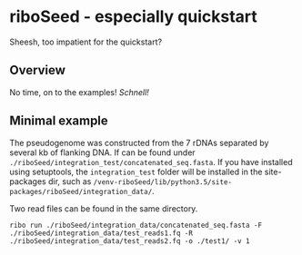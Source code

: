 # riboSeed - especially quickstart
Sheesh, too impatient for the quickstart?

## Overview
No time, on to the examples!  *Schnell!*

## Minimal example
The pseudogenome was constructed from the 7 rDNAs separated by several kb of flanking DNA.  If can be found under `./riboSeed/integration_test/concatenated_seq.fasta`.  If you have installed using setuptools, the `integration_test` folder will be installed in the site-packages dir, such as `/venv-riboSeed/lib/python3.5/site-packages/riboSeed/integration_data/`.

Two read files can be found in the same directory.


```
ribo run ./riboSeed/integration_data/concatenated_seq.fasta -F ./riboSeed/integration_data/test_reads1.fq -R ./riboSeed/integration_data/test_reads2.fq -o ./test1/ -v 1
```
